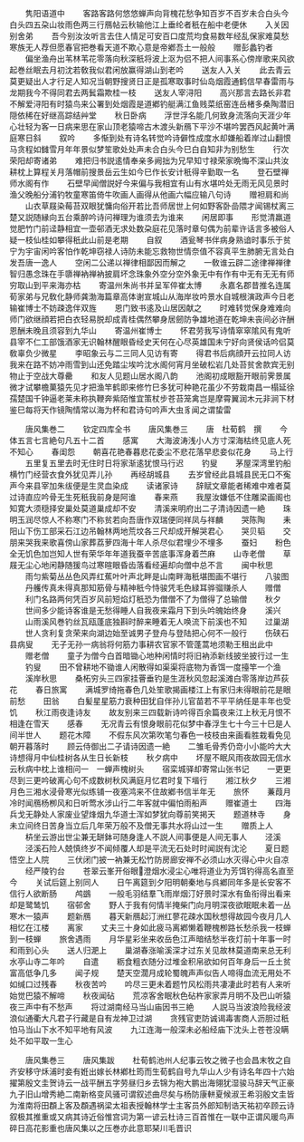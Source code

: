 <!-- { "loadSidebar": true } -->
　　隽阳语道中
　　客路客路何悠悠蝉声向背槐花愁争知百岁不百岁未合白头今白头四五朶山妆雨色两三行鴈帖云秋输他江上垂纶者秖在船中老便休
　　入关因别舍弟
　　吾今别汝汝听言去住人情足可安百口度荒均食易数年经乱保家难莫愁寒族无人荐但愿春官把巻看天道不欺心意是帝鄕吾土一般般
　　赠彭蠡钓者
　　偏坐渔舟出苇林苇花零落向秋深秖将波上沤为侣不把人间事系心傍岸歌来风欲起巻丝眠去月初沈若敎我似君闲放赢得湖山到老吟
　　送友人入关
　　此去青云莫更疑出人才行足人知况当朝野搜贤日正是孤寒取事时仙岛烟霞通鹤信早春雷雨与龙期我今不得同君去两鬂霜欺桂一枝
　　送友人宰浔阳
　　高兴那言去路长非君不解爱浔阳有时猿鸟来公署到处烟霞是道鄕钓艇满江鱼贱菜纸窑连岳楮多桑陶潜旧隠依稀在好继高踪结艸堂
　　秋日卧病
　　浮世浮名能几何致身流落向天涯少年心壮轻为客一日病来思在家山顶老猿啼古木渡头新鴈下平沙不堪吟罢西风起黄叶满庭寒日斜
　　叙吟
　　多惭到处有诗名转觉吟诗僻性成度水却嫌船着岸过山翻恨马贪程如雠雪月年年景似梦笙歌处处声未合白头今巳白自知非为别愁生
　　行次荣阳却寄诸弟
　　难把归书説逺情奉亲多阙拙为兄早知寸禄荣家晩悔不深山共汝耕枕上算程关月落帽前搜景岳云生如今巳作长安计秖得辛勤取一名
　　登石壁禅师水阁有作
　　石壁早闻僧説好今来偏与我相宜有山有水堪吟处无雨无风见景时渔父晚船分浦钓牧童寒笛倚牛吹画人画得从他画六幅应输八句诗
　　赠袒肩和尚
　　山衣草屐染莓苔双眼犹慵向俗开若比吾师居世上何如野客卧嵒隈才闻锡杖离三楚又説随縁向五台乘醉吟诗问禅理为谁须去为谁来
　　闲居即事
　　形觉清羸道觉肥竹门前迳静相宜一壶邨酒无求处数朶庭花见落时章句偶为前辈许话言多被俗人疑一枝仙桂如攀得秖此山前是老期
　　自叙
　　酒瓮琴书伴病身熟谙时事乐于贫宁为宇宙闲吟客怕作乾坤窃禄人诗防未能忘救物世情奈值不容真平生肺腑无言处白发吾唐一逸人
　　空闲二公递以禅律相鄙因而解之
　　一敎谁云辟二途律禅禅律智归愚念珠在手隳禅衲禅衲披肩坏念珠象外空分空外象无中有作有中无有无无有师穷取山到平来海亦枯
　　寄温州朱尚书并呈军倅崔太博
　　永嘉名郡昔推名连属荀家弟与兄敎化静师龚渤海篇章高体谢宣城山从海岸妆吟景水自城根演政声今日老输崔博士不妨疎逸伴双旌
　　恩门致书逺及山居因献之
　　时难转觉保身难难向师门欲继顔若把白衣轻易脱却成青桂偶然攀身居劒防争雄地道在乾坤未丧间必许酬恩酬未晚且须容到九华山
　　寄温州崔博士
　　怀君劳我写诗情窣窣隂风有鬼听县宰不仁工部饿酒家无识翰林醒眼昏经史天何在心尽英雄国未宁好向贤侯话吟侣莫敎辜负少微星
　　李昭象云与二三同人见访有寄
　　得君书后病顔开云拉同人访我来在路不妨冲雨雪到山还免踏尘埃吟沈水阁何宵月坐破松岩几处苔贫舍款宾无别物止于空战大尊罍
　　和友人见题山居水阁八韵
　　池阁初成眼豁开眼前霁景属微才试攀檐菓猿先见才把渔竿鹤即来修竹巳多犹可种艳花虽少不劳栽南昌一榻延徐孺楚国千钟逼老莱未称执鞭奔紫陌惟宜策杖步苍苔笼禽岂是摩霄翼润木元非涧下材鉴巳每将天作镜陶情常以海为杯和君诗句吟声大虫豸闻之谓蛰雷








　　唐风集巻二
　　钦定四库全书
　　唐风集巻三
　　唐　杜荀鹤　撰
　　今体五言七言絶句凡五十二首
　　感寓
　　大海波涛浅小人方寸深海枯终见底人死不知心
　　春闺怨
　　朝喜花艳春暮悲花委尘不悲花落早悲妾似花身
　　马上行
　　五里复五里去时无住时日将家渐逺犹恨马行迟
　　钓叟
　　茅屋深湾里钓船横竹门经营衣食外犹见弄儿孙
　　再经胡城县
　　去岁曾经此县城县民无口不寃声今来县宰加朱绂便是生灵血染成
　　读诸家诗
　　辞赋文章能者稀难中难者莫过诗直应吟骨无生死秖我前身是阿谁
　　春来燕
　　我屋汝嫌低不住雕梁画阁也知寛大须穏择安巢处莫道巢成却不安
　　清溪来明府出二子清诗因遗一絶
　　珠明玉润尽惊人不称寒门不称贫若向吾唐作双瑞便同祥凤与祥麟
　　哭陈陶
　　耒阳山下伤工部采石江边吊翰林两地荒坟各三尺却成开解哭君心
　　哭贝韬
　　交朋来哭我来歌喜傍山家葬荔萝四海十年人杀尽似君埋少不埋多
　　蚕妇
　　粉色全无饥色加岂知人世有荣华年年道我蚕辛苦底事浑身着苎麻
　　山寺老僧
　　草屐无尘心地闲静随猨鸟过寒暄眼昏齿落看经遍却向僧中总不言
　　闽中秋思
　　雨匀紫菊丛丛色风弄红蕉叶叶声北畔是山南畔海秖堪图画不堪行
　　八骏图
　　丹艧传真未得真那知筋骨与精神秖今恃骏凭毛色緑耳骅骝赚杀人
　　赠僧
　　利门名路两何凭百岁风前短焰灯秖恐为僧僧不了为僧得了总输僧
　　秋夕
　　世间多少能诗客谁是无愁得睡人自我夜来霜月下到头吟魄始终身
　　溪兴
　　山雨溪风巻钓丝瓦瓯蓬底独斟时醉来睡着无人唤流下前溪也不知
　　过巢湖
　　世人贪利复贪荣来向湖边始至诚男子登舟与登陆把心何不一般行
　　伤硖石县病叟
　　无子无孙一病翁将何筋力事耕农官家不管蓬蒿地须勒王租出此中
　　赠老僧
　　童子为僧今白首暗锄心地种闲情时将旧衲添新线披坐披行过一生
　　钓叟
　　田不曾耕地不锄谁人闲散得如渠渠将底物为香饵一度擡竿一个渔
　　溪岸秋思
　　桑柘穷头三四家挂罾垂钓是生涯秋风忽起溪滩白零落岸边芦荻花
　　春日旅寓
　　满城罗绮拖春色几处笙歌揭画楼江上有家归未得眼前花是眼前愁
　　田翁
　　白髪星星筋力衰种田犹自伴孙儿官苗若不平平纳任是丰年也受饥
　　秋江雨夜逢诗友
　　故友别来三四载新诗吟得百余篇夜来江上秋无月恨不相逢在雪天
　　感春
　　无况青云有恨身眼前花似梦中春浮生七十今三十巳是人间半世人
　　题花木障
　　不假东风次第吹笔匀春色一枝枝由来画看胜栽看免见朝开暮落时
　　顾云侍御出二子请诗因遗一絶
　　二雏毛骨秀仍竒小小能吟大大诗想得月中仙桂树各从生日长新枝
　　秋夕病中
　　坏屋不眠风雨夜故园无信水云秋病中枕上谁相问一　一蝉声槐树头
　　宿栾城驿却寄常山张书记
　　一更更尽到三更吟破离心句不成数树秋风满庭月忆君时复下堦行
　　湘江秋夕
　　三湘月色三湘水浸骨寒光似练铺一夜塞鸿来不住故鄕书信半年无
　　旅怀
　　蒹葭月冷时闻鴈杨栁风和日听莺水涉山行二年客就中偏怕雨船声
　　赠崔道士
　　四海兵戈无静处人家废业望烽烟九华道士浑如梦犹向尊前笑掲天
　　题道林寺
　　身未立间终日苦身当立后几年荣万般不及僧无事共水将山过一生
　　赠质上人
　　枿坐云游出世尘兼无缾鉢可随身逢人不説人间事便是人间无事人
　　泾溪
　　泾溪石险人兢慎终岁不闻倾覆人却是平流无石处时时闻説有沈沦
　　夏日题悟空上人院
　　三伏闭门披一衲兼无松竹防房廊安禅不必须山水灭得心中火自凉
　　经严陵钓台
　　苍翠云峯开俗眼澄烟水浸尘心唯将道业为芳饵钓得高名直至今
　　关试后筵上别同人
　　日午离筵到夕阳明朝秦地与呉鄕同年多是长安客不信行人欲断肠
　　鸬鷀
　　一般毛羽结羣飞雨岸烟汀好景时深水有鱼衔得出看来却是鹭鸶饥
　　宿邨舍
　　野人于我有何情半掩柴门向月明深夜欲眠眠未着一丛寒木一猿声
　　题新鴈
　　暮天新鴈起汀洲红蓼花疎水国秋想得故园今夜月几人相忆在江楼
　　离家
　　丈夫三十身如此疲马离鄕懒着鞭槐栁路长愁杀我一枝蝉到一枝蝉
　　旅舍遇雨
　　月华星彩坐来收岳色江声暗结愁半夜灯前十年事一时和雨到心头
　　送人归淝上
　　巢湖春涨喻溪深才过东关见故林莫道南来总无利水亭山寺二年吟
　　自遣
　　粝食粗衣随分过堆金积帛欲如何百年身后一丘土贫富高低争几多
　　闻子规
　　楚天空濶月成轮蜀魄声声似告人啼得血流无用处不如缄口过残春
　　秋夜苦吟
　　吟尽三更未着题竹风松雨共凄凄此时若有人来听始觉巴猿不解啼
　　秋夜闻砧
　　荒凉客舍眠秋色砧杵家家弄月明不及巴山听猿夜三声中有不愁声
　　将过湖南经马当山庙因书三絶
　　人説马当波浪险我经波浪似通衢大凡君子行藏是自有龙神卫过湖
　　贪残官吏防诚谒毒害商人沥胆过秖怕马当山下水不知平地有风波
　　九江连海一般深未必船经庙下沈头上苍苍没瞒处不如平取一生心





　　唐风集巻三
　　唐风集跋
　　杜荀鹤池州人纪事云牧之微子也会昌末牧之自齐安移守秌浦时妾有姙出嫁长林鄕杜筠而生荀鹤自号九华山人少有诗名年四十六始擢第殷文圭贺诗云一战平酬五字劳昼归乡去锦为袍大鹏出海翎犹湿骏马辞天气正豪九子旧山增秀絶二南新格变风骚可谓叙述曲尽矣与杨防康軿夏候淑王希羽殷文圭皆为淮南将田頵上客及頵遇祸梁太祖表授翰林学士主客员外郎知制诰天祐初卒顾云诗叙极其推重或又病其诗近俗惟宫词为第一谚云杜诗三百首惟在一联中正谓风暖鸟声碎日高花影重也唐风集以之压巻亦此意耶琹川毛晋识





